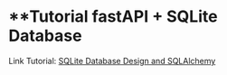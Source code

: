# **Tutorial fastAPI + SQLite Database

Link Tutorial: [SQLite Database Design and SQLAlchemy](https://www.youtube.com/watch?v=02L8meNM0MU)